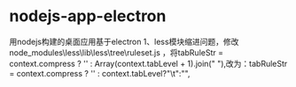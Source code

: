 # nodejs-app-electron
用nodejs构建的桌面应用基于electron
1、less模块缩进问题，修改node_modules\less\lib\less\tree\ruleset.js  ，将tabRuleStr = context.compress ? '' : Array(context.tabLevel + 1).join("  "),改为：tabRuleStr = context.compress ? '' : context.tabLevel?"\t":"",